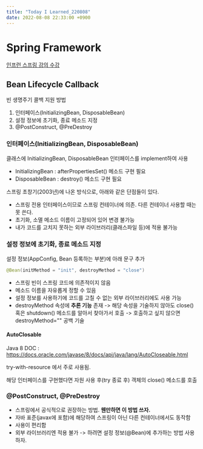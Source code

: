 ```yaml
---
title: "Today I Learned_220808"
date: 2022-08-08 22:33:00 +0900
---
```


# Spring Framework
[인프런 스프링 강의 수강](https://www.inflearn.com/course/%EC%8A%A4%ED%94%84%EB%A7%81-%ED%95%B5%EC%8B%AC-%EC%9B%90%EB%A6%AC-%EA%B8%B0%EB%B3%B8%ED%8E%B8/dashboard)

## Bean Lifecycle Callback
빈 생명주기 콜백 지원 방법
1. 인터페이스(InitializingBean, DisposableBean)
2. 설정 정보에 초기화, 종료 메소드 지정
3. @PostConstruct, @PreDestroy

### 인터페이스(InitializingBean, DisposableBean)
클래스에 InitializingBean, DisposableBean 인터페이스를 implement하여 사용

- InitializingBean : afterPropertiesSet() 메소드 구현 필요
- DisposableBean : destroy() 메소드 구현 필요

스프링 초창기(2003년)에 나온 방식으로, 아래와 같은 단점들이 있다.
- 스프링 전용 인터페이스이므로 스프링 컨테이너에 의존. 다른 컨테이너 사용할 때는 못 쓴다.
- 초기화, 소멸 메소드 이름이 고정되어 있어 변경 불가능
- 내가 코드를 고치지 못하는 외부 라이브러리(클래스파일 등)에 적용 불가능

### 설정 정보에 초기화, 종료 메소드 지정
설정 정보(AppConfig, Bean 등록하는 부분)에 아래 문구 추가
```Java
@Bean(initMethod = "init", destroyMethod = "close")
```

- 스프링 빈이 스프링 코드에 의존적이지 않음
- 메소드 이름을 자유롭게 정할 수 있음
- 설정 정보를 사용하기에 코드를 고칠 수 없는 외부 라이브러리에도 사용 가능
- destroyMethod 속성에 **추론 기능** 존재 -> 해당 속성을 기술하지 않아도 close() 혹은 shutdown() 메소드를 알아서 찾아가서 호출 -> 호출하고 싶지 않으면 destroyMethod="" 공백 기술
  
#### AutoClosable
Java 8 DOC : https://docs.oracle.com/javase/8/docs/api/java/lang/AutoCloseable.html

try-with-resource 에서 주로 사용됨.

해당 인터페이스를 구현했다면 자원 사용 후(try 종료 후) 객체의 close() 메소드를 호출

### @PostConstruct, @PreDestroy
- 스프링에서 공식적으로 권장하는 방법. **웬만하면 이 방법 쓰자.**
- 자바 표준(javax에 포함)에 해당하여 스프링이 아닌 다른 컨테이너에서도 동작함
- 사용이 편리함
- 외부 라이브러리엔 적용 불가 -> 하려면 설정 정보(@Bean)에 추가하는 방법 사용하자.